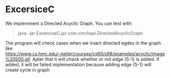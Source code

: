 # ExcersiceC
We implemment a Directed Acyclic Graph. You can test with:

>java -jar ExcerciseC.jar com.cinchapi.DirectedAcyclicGraph

The program will check cases when we insert directed egdes in the graph like https://www.cs.hmc.edu/~keller/courses/cs60/s98/examples/acyclic/image%20500.gif. Apter that it will check whether or not  edge {5-1} is added. If added, it will be failed implementation because adding edge {5-1} will create cycle in graph
